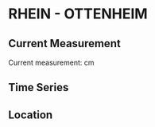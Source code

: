 # RHEIN - OTTENHEIM

## Current Measurement

Current measurement: <Value topic="rivers/pegel-online/RHEIN/OTTENHEIM/measurementValue"/> cm

## Time Series

<TimeSeries topic="rivers/pegel-online/RHEIN/OTTENHEIM/measurementValue" period="week" />

## Location

<WorldMap>
  <Marker lat="48.38464393414769" lon="7.732656673587074" labelTopic="rivers/pegel-online/RHEIN/OTTENHEIM" />
</WorldMap>
